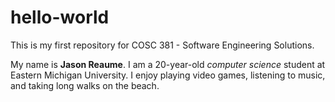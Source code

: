 # hello-world
This is my first repository for COSC 381 - Software Engineering Solutions.

My name is **Jason Reaume**. I am a 20-year-old _computer science_ student at Eastern Michigan University. I enjoy playing video games, listening to music, and taking long walks on the beach.
